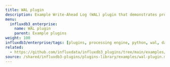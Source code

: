 ```yaml
---
title: WAL plugin
description: Example Write-Ahead Log (WAL) plugin that demonstrates processing data as it's written to the database.
menu:
  influxdb3_enterprise:
    name: WAL plugin
    parent: Example plugins
weight: 100
influxdb3/enterprise/tags: [plugins, processing engine, python, wal, data-write]
related:
  - https://github.com/influxdata/influxdb3_plugins/tree/main/examples/wal-plugin, WAL plugin on GitHub
source: /shared/influxdb3-plugins/plugins-library/examples/wal-plugin.md
---
```


<!-- //SOURCE - content/shared/influxdb3-plugins/plugins-library/examples/wal-plugin.md -->